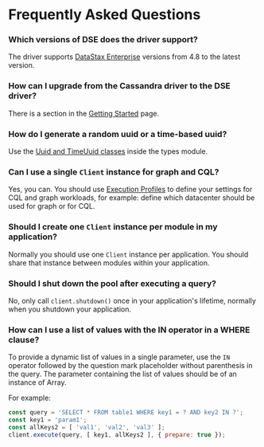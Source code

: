# Frequently Asked Questions

### Which versions of DSE does the driver support?

The driver supports [DataStax Enterprise][dse] versions from 4.8 to the latest version.

### How can I upgrade from the Cassandra driver to the DSE driver?

There is a section in the [Getting Started](../getting-started/) page.

### How do I generate a random uuid or a time-based uuid?

Use the [Uuid and TimeUuid classes](/features/datatypes/uuids) inside the types module.

### Can I use a single `Client` instance for graph and CQL?

Yes, you can. You should use [Execution Profiles](../features/execution-profiles/) to define your settings for CQL and
graph workloads, for example: define which datacenter should be used for graph or for CQL.

### Should I create one `Client` instance per module in my application?

Normally you should use one `Client` instance per application. You should share that instance between modules within
your application.

### Should I shut down the pool after executing a query?

No, only call `client.shutdown()` once in your application's lifetime, normally when you shutdown your application.

### How can I use a list of values with the IN operator in a WHERE clause?

To provide a dynamic list of values in a single parameter, use the `IN` operator followed by the question mark
placeholder without parenthesis in the query. The parameter containing the list of values should be of an instance of
Array.

For example:

```javascript
const query = 'SELECT * FROM table1 WHERE key1 = ? AND key2 IN ?';
const key1 = 'param1';
const allKeys2 = [ 'val1', 'val2', 'val3' ];
client.execute(query, [ key1, allKeys2 ], { prepare: true });
```

[dse]: http://www.datastax.com/products/datastax-enterprise
